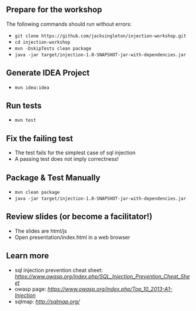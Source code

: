 ## Prepare for the workshop

The following commands should run without errors:

* `git clone https://github.com/jacksingleton/injection-workshop.git`
* `cd injection-workshop`
* `mvn -DskipTests clean package`
* `java -jar target/injection-1.0-SNAPSHOT-jar-with-dependencies.jar`

## Generate IDEA Project
* ```mvn idea:idea```

## Run tests
* ```mvn test```

## Fix the failing test
* The test fails for the simplest case of sql injection
* A passing test does not imply correctness!

## Package & Test Manually
* ```mvn clean package```
* ```java -jar target/injection-1.0-SNAPSHOT-jar-with-dependencies.jar```

## Review slides (or become a facilitator!)
* The slides are html/js
* Open presentation/index.html in a web browser

## Learn more

- sql injection prevention cheat sheet: *https://www.owasp.org/index.php/SQL_Injection_Prevention_Cheat_Sheet*
- owasp page: *https://www.owasp.org/index.php/Top_10_2013-A1-Injection*
- sqlmap: *http://sqlmap.org/*
